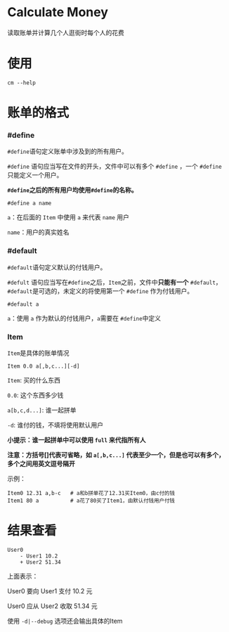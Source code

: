 # Calculate Money

读取账单并计算几个人逛街时每个人的花费

# 使用

```shell
cm --help
```

# 账单的格式

### \#define

`#define`语句定义账单中涉及到的所有用户。

`#define` 语句应当写在文件的开头，文件中可以有多个 `#define` ，一个 `#define` 只能定义一个用户。

**`#define`之后的所有用户均使用`#define`的名称。**

```
#define a name
```

`a`：在后面的 `Item` 中使用 `a` 来代表 `name` 用户

`name`：用户的真实姓名

### \#default

`#default`语句定义默认的付钱用户。

`#defult` 语句应当写在`#define`之后，`Item`之前，文件中**只能有一个** `#default`，`#default`是可选的，未定义的将使用第一个 `#define` 作为付钱用户。

```
#default a
```

`a`：使用 `a` 作为默认的付钱用户，`a`需要在 `#define`中定义

###  Item

`Item`是具体的账单情况

```
Item 0.0 a[,b,c...][-d]
```

`Item`: 买的什么东西

`0.0`: 这个东西多少钱

`a[b,c,d...]`: 谁一起拼单

`-d`: 谁付的钱，不填将使用默认用户

**小提示：谁一起拼单中可以使用 `full` 来代指所有人**

**注意：方括号[]代表可省略，如 `a[,b,c...]` 代表至少一个，但是也可以有多个，多个之间用英文逗号隔开**

示例：

```
Item0 12.31 a,b-c	# a和b拼单花了12.31买Item0，由c付的钱
Item1 80 a		    # a花了80买了Item1，由默认付钱用户付钱
```

# 结果查看

```
User0
	- User1 10.2
	+ User2 51.34
```

上面表示：

User0 要向 User1 支付 10.2 元

User0 应从 User2 收取 51.34 元

使用 `-d|--debug` 选项还会输出具体的Item